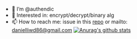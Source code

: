 - 👋 I’m @authendic
- 👀 Interested in: encrypt/decrypt/binary alg
- 📫 How to reach me: issue in this [repo](https://github.com/authendic/authendic/issues) or mailto: danielliwd86@gmail.com
[![Anurag's github stats](https://github-readme-stats.vercel.app/api?username=authendic&show_icons=true)](https://github.com/anuraghazra/github-readme-stats)
